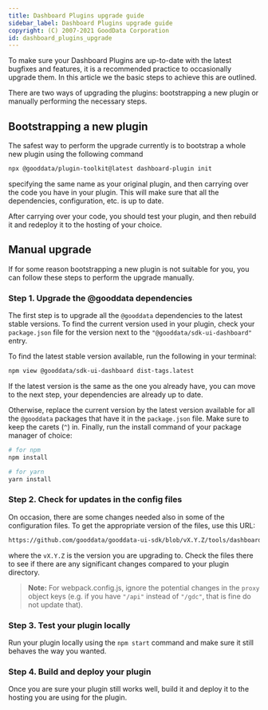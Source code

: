 ```yaml
---
title: Dashboard Plugins upgrade guide
sidebar_label: Dashboard Plugins upgrade guide
copyright: (C) 2007-2021 GoodData Corporation
id: dashboard_plugins_upgrade
---
```


To make sure your Dashboard Plugins are up-to-date with the latest bugfixes and features, it is a recommended practice
to occasionally upgrade them. In this article we the basic steps to achieve this are outlined.

There are two ways of upgrading the plugins: bootstrapping a new plugin or manually performing the necessary steps.

## Bootstrapping a new plugin

The safest way to perform the upgrade currently is to bootstrap a whole new plugin using the following command

```bash
npx @gooddata/plugin-toolkit@latest dashboard-plugin init
```

specifying the same name as your original plugin, and then carrying over the code you have in your plugin.
This will make sure that all the dependencies, configuration, etc. is up to date.

After carrying over your code, you should test your plugin, and then rebuild it and redeploy it to the hosting of your choice.

## Manual upgrade

If for some reason bootstrapping a new plugin is not suitable for you, you can follow these steps to perform the upgrade manually.

### Step 1. Upgrade the @gooddata dependencies

The first step is to upgrade all the `@gooddata` dependencies to the latest stable versions.
To find the current version used in your plugin, check your `package.json` file for the version next to the `"@gooddata/sdk-ui-dashboard"` entry.

To find the latest stable version available, run the following in your terminal:

```bash
npm view @gooddata/sdk-ui-dashboard dist-tags.latest
```

If the latest version is the same as the one you already have, you can move to the next step, your dependencies are already up to date.

Otherwise, replace the current version by the latest version available for all the `@gooddata` packages that have it in the `package.json` file.
Make sure to keep the carets (`^`) in. Finally, run the install command of your package manager of choice:

```bash
# for npm
npm install

# for yarn
yarn install
```

### Step 2. Check for updates in the config files

On occasion, there are some changes needed also in some of the configuration files. To get the appropriate version of the files, use this URL:

```bash
https://github.com/gooddata/gooddata-ui-sdk/blob/vX.Y.Z/tools/dashboard-plugin-template
```

where the `vX.Y.Z` is the version you are upgrading to. Check the files there to see if there are any significant changes compared to your plugin directory.
>**Note:** For webpack.config.js, ignore the potential changes in the `proxy` object keys (e.g. if you have `"/api"` instead of `"/gdc"`, that is fine do not update that).

### Step 3. Test your plugin locally

Run your plugin locally using the `npm start` command and make sure it still behaves the way you wanted.

### Step 4. Build and deploy your plugin

Once you are sure your plugin still works well, build it and deploy it to the hosting you are using for the plugin.
